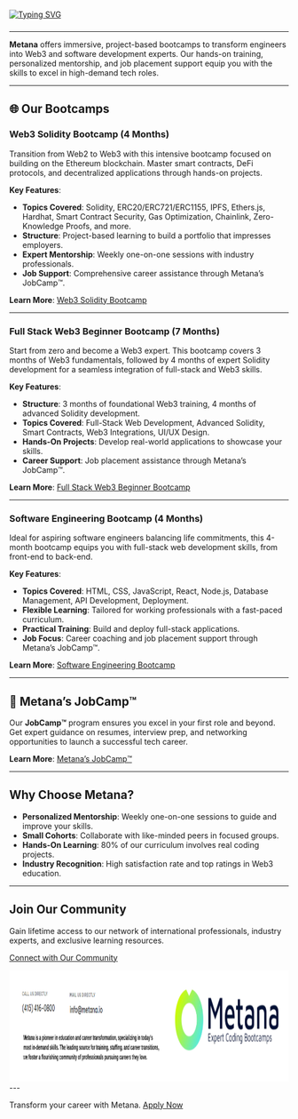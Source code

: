 

<div style="display: flex; align-items: center;">
  <br>
  <br>
    <a href="https://git.io/typing-svg">
      <img src="https://readme-typing-svg.herokuapp.com?font=Be+Vietnam+Pro&weight=600&size=40&pause=1000&color=B5F732&vCenter=true&width=600&lines=Welcome+to+Metana!+%F0%9F%91%8B;Future-Proof+your+Career.;Land+a+job.+Guaranteed." alt="Typing SVG" style="margin-top: -50px;">
    </a>
</div>

---


**Metana** offers immersive, project-based bootcamps to transform engineers into Web3 and software development experts. Our hands-on training, personalized mentorship, and job placement support equip you with the skills to excel in high-demand tech roles.

---

## 🌐 Our Bootcamps

### Web3 Solidity Bootcamp (4 Months)
Transition from Web2 to Web3 with this intensive bootcamp focused on building on the Ethereum blockchain. Master smart contracts, DeFi protocols, and decentralized applications through hands-on projects.

**Key Features**:
- **Topics Covered**: Solidity, ERC20/ERC721/ERC1155, IPFS, Ethers.js, Hardhat, Smart Contract Security, Gas Optimization, Chainlink, Zero-Knowledge Proofs, and more.
- **Structure**: Project-based learning to build a portfolio that impresses employers.
- **Expert Mentorship**: Weekly one-on-one sessions with industry professionals.
- **Job Support**: Comprehensive career assistance through Metana’s JobCamp™️.

**Learn More**: [Web3 Solidity Bootcamp](https://metana.io/web3-solidity-bootcamp-ethereum-blockchain/)

---

### Full Stack Web3 Beginner Bootcamp (7 Months)
Start from zero and become a Web3 expert. This bootcamp covers 3 months of Web3 fundamentals, followed by 4 months of expert Solidity development for a seamless integration of full-stack and Web3 skills.

**Key Features**:
- **Structure**: 3 months of foundational Web3 training, 4 months of advanced Solidity development.
- **Topics Covered**: Full-Stack Web Development, Advanced Solidity, Smart Contracts, Web3 Integrations, UI/UX Design.
- **Hands-On Projects**: Develop real-world applications to showcase your skills.
- **Career Support**: Job placement assistance through Metana’s JobCamp™️.

**Learn More**: [Full Stack Web3 Beginner Bootcamp](https://metana.io/web3-beginner-bootcamp/)

---

### Software Engineering Bootcamp (4 Months)
Ideal for aspiring software engineers balancing life commitments, this 4-month bootcamp equips you with full-stack web development skills, from front-end to back-end.

**Key Features**:
- **Topics Covered**: HTML, CSS, JavaScript, React, Node.js, Database Management, API Development, Deployment.
- **Flexible Learning**: Tailored for working professionals with a fast-paced curriculum.
- **Practical Training**: Build and deploy full-stack applications.
- **Job Focus**: Career coaching and job placement support through Metana’s JobCamp™️.

**Learn More**: [Software Engineering Bootcamp](https://metana.io/full-stack-software-engineer-bootcamp/)

---

## 🚀 Metana’s JobCamp™️
Our **JobCamp™️** program ensures you excel in your first role and beyond. Get expert guidance on resumes, interview prep, and networking opportunities to launch a successful tech career.

**Learn More**: [Metana’s JobCamp™️](https://metana.io/jobcamp/)

---

## Why Choose Metana?
- **Personalized Mentorship**: Weekly one-on-one sessions to guide and improve your skills.
- **Small Cohorts**: Collaborate with like-minded peers in focused groups.
- **Hands-On Learning**: 80% of our curriculum involves real coding projects.
- **Industry Recognition**: High satisfaction rate and top ratings in Web3 education.

---

## Join Our Community
Gain lifetime access to our network of international professionals, industry experts, and exclusive learning resources.

[Connect with Our Community](https://metana.io/community)


<img src="./header.png" alt="Metana Logo" style="margin-right: 20px; width: 1200px; height: 200px;">
---

Transform your career with Metana. [Apply Now](https://metana.io/apply)

